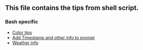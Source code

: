 ## This file contains the tips from shell script.

### Bash specific
* [Color tips](https://misc.flogisoft.com/bash/tip_colors_and_formatting)
* [Add Timestamp and other info to prompt](https://bneijt.nl/blog/add-a-timestamp-to-your-bash-prompt/)
* [Weather info](https://askubuntu.com/questions/1020692/terminal-splash-screen-with-weather-calendar-time-sysinfo/1020693#1020693)
